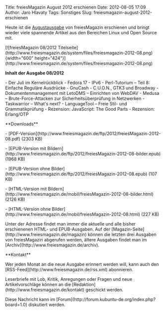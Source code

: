 Title: freiesMagazin August 2012 erschienen
Date: 2012-08-05 17:09
Author: Jaro Hlavaty
Tags: Sonstiges
Slug: freiesmagazin-august-2012-erschienen

Heute ist die
[Augustausgabe](http://www.freiesmagazin.de/freiesMagazin-2012-08) von
freiesMagazin erschienen und bringt wieder viele spannende Artikel aus
den Bereichen Linux und Open Source mit.

</p>
[![freiesMagazin 08/2012
Titelseite](http://www.freiesmagazin.de/system/files/freiesmagazin-2012-08.png){width="600"
height="424"}](http://www.freiesmagazin.de/system/files/freiesmagazin-2012-08.png)

</p>
<!--break--><!--break-->

**Inhalt der Ausgabe 08/2012**

</p>
-   Der Juli im Kernelrückblick
-   Fedora 17
-   IPv6
-   Perl-Tutorium – Teil 8: Einfache Reguläre Ausdrücke
-   GnuCash
-   C.U.O.N., GTK3 und Broadway
-   Dokumentenmanagement mit LetoDMS – Einrichten von WebDAV
-   Medusa – Brute-Force-Attacken zur Sicherheitsüberprüfung in
    Netzwerken
-   Taskwarrior – What's next?
-   LanguageTool – Freie Stil- und Grammatikprüfung
-   Rezension: JavaScript: The Good Parts
-   Rezension: Erlang/OTP

</p>
**Downloads**

</p>
-   [PDF-Version](http://www.freiesmagazin.de/ftp/2012/freiesMagazin-2012-08.pdf)
    (2303 KB)

</p>
-   [EPUB-Version mit
    Bildern](http://www.freiesmagazin.de/ftp/2012/freiesMagazin-2012-08-bilder.epub)
    (1968 KB)

</p>
-   [EPUB-Version ohne
    Bilder](http://www.freiesmagazin.de/ftp/2012/freiesMagazin-2012-08.epub)
    (107 KB)

</p>
-   [HTML-Version mit
    Bildern](http://www.freiesmagazin.de/mobil/freiesMagazin-2012-08-bilder.html)
    (2126 KB)

</p>
-   [HTML-Version ohne
    Bilder](http://www.freiesmagazin.de/mobil/freiesMagazin-2012-08.html)
    (227 KB)

</p>
Unter der Adresse <http://freiesmagazin.de/mobil/> findet man immer die
aktuelle und alle bisher erschienenen HTML- und EPUB-Ausgaben. Auf der
[Magazin-Seite](http://www.freiesmagazin.de/magazin) können die letzten
drei Ausgaben von freiesMagazin abgerufen werden, ältere Ausgaben findet
man im [Archiv](http://www.freiesmagazin.de/archiv).

</p>
**Kontakt**

</p>
Wer jeden Monat an die neue Ausgabe erinnert werden will, kann auch den
[RSS-Feed](http://www.freiesmagazin.de/rss.xml) abonnieren.

</p>
Leserbriefe mit Lob, Kritik, Anregungen oder Fragen und neue
Artikelvorschläge können an die
[Redaktion](http://www.freiesmagazin.de/kontakt) geschickt werden.

</p>
Diese Nachricht kann im
[Forum](http://forum.kubuntu-de.org/index.php?board=1.0) diskutiert
werden.

</p>

